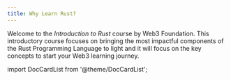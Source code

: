 ```yaml
---
title: Why Learn Rust?
---
```


Welcome to the _Introduction to Rust_ course by Web3 Foundation. This introductory course focuses on
bringing the most impactful components of the Rust Programming Language to light and it will focus
on the key concepts to start your Web3 learning journey.

import DocCardList from '@theme/DocCardList';

<DocCardList />
